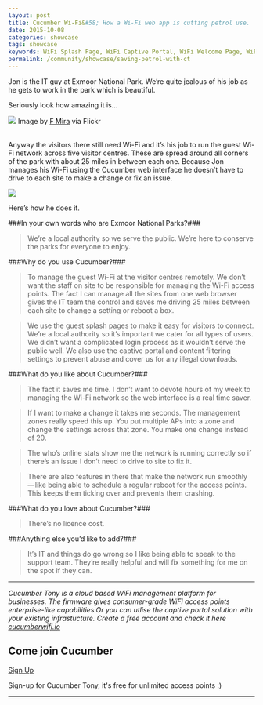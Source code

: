 ```yaml
---
layout: post
title: Cucumber Wi-Fi&#58; How a Wi-Fi web app is cutting petrol use.
date: 2015-10-08
categories: showcase
tags: showcase
keywords: WiFi Splash Page, WiFi Captive Portal, WiFi Welcome Page, WiFi Splash page html5, WiFi splash page example, wifi splash page template
permalink: /community/showcase/saving-petrol-with-ct
---
```


Jon is the IT guy at Exmoor National Park. We’re quite jealous of his job as he gets to work in the park which is beautiful.

Seriously look how amazing it is…

<div class="text-center">
	<img src="/images/community/showcase/exmoor-park.jpeg">
Image by <a href="https://www.flickr.com/photos/fhmira/">F Mira</a> via Flickr
</div>
<br>

Anyway the visitors there still need Wi-Fi and it’s his job to run the guest Wi-Fi network across five visitor centres. These are spread around all corners of the park with about 25 miles in between each one.
Because Jon manages his Wi-Fi using the Cucumber web interface he doesn’t have to drive to each site to make a change or fix an issue.

<div class="text-center">
	<img src="/images/community/showcase/ct-interface.png">
</div>

Here’s how he does it.

###In your own words who are Exmoor National Parks?###

>We’re a local authority so we serve the public. We’re here to conserve the parks for everyone to enjoy.

###Why do you use Cucumber?###

>To manage the guest Wi-Fi at the visitor centres remotely. We don’t want the staff on site to be responsible for managing the Wi-Fi access points. The fact I can manage all the sites from one web browser gives the IT team the control and saves me driving 25 miles between each site to change a setting or reboot a box.

>We use the guest splash pages to make it easy for visitors to connect. We’re a local authority so it’s important we cater for all types of users. We didn’t want a complicated login process as it wouldn’t serve the public well. We also use the captive portal and content filtering settings to prevent abuse and cover us for any illegal downloads.

###What do you like about Cucumber?###

>The fact it saves me time. I don’t want to devote hours of my week to managing the Wi-Fi network so the web interface is a real time saver.

>If I want to make a change it takes me seconds. The management zones really speed this up. You put multiple APs into a zone and change the settings across that zone. You make one change instead of 20.

>The who’s online stats show me the network is running correctly so if there’s an issue I don’t need to drive to site to fix it.

>There are also features in there that make the network run smoothly — like being able to schedule a regular reboot for the access points. This keeps them ticking over and prevents them crashing.

###What do you love about Cucumber?###

>There’s no licence cost.

###Anything else you’d like to add?###

>It’s IT and things do go wrong so I like being able to speak to the support team. They’re really helpful and will fix something for me on the spot if they can.

<hr>

*Cucumber Tony is a cloud based WiFi management platform for businesses. The firmware gives consumer-grade WiFi access points enterprise-like capabilities.Or you can utlise the captive portal solution with your existing infrastucture. Create a free account and check it here <a href="https://cucumberwifi.io">cucumberwifi.io</a>*

<div class="text-center">

<h2>Come join Cucumber</h2>

<a href="https://my.ctapp.io/#/create" class="button success dst">Sign Up</a><br>

<p>Sign-up for Cucumber Tony, it's free for unlimited access points :)</p>

<hr>

</div>
